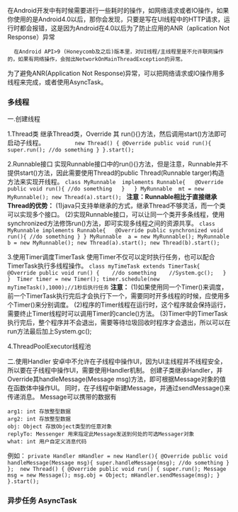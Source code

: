 在Android开发中有时候需要进行一些耗时的操作，如网络请求或者IO操作，如果你使用的是Android4.0以后，那你会发现，只要是写在UI线程中的HTTP请求，运行时都会报错，这是因为Android在4.0以后为了防止应用的ANR（aplication Not Response）异常

      在Android API>9 (Honeycomb及之后)版本里，对UI线程/主线程里是不允许联网操作的，如果有网络操作，会抛出NetworkOnMainThreadException的异常。
 
 为了避免ANR(Application Not Response)异常，可以把网络请求或IO操作用多线程来完成，或者使用AsyncTask。

### 多线程
一.创建线程

1.Thread类
继承Thread类，Override 其 run(){}方法，然后调用start()方法即可启动子线程。
`          new Thread() {
	            @Override
	            public void run(){
	                super.run();
	                //do something
	            }
	        }.start(); `
	        
2.Runnable接口
实现Runnable接口中的run(){}方法，但是注意，Runnable并不提供start()方法，因此需要使用Thread的public Thread(Runnable targer)构造方法来实现开线程。
` class MyRunnable  implements Runnable{  
 @Override
  public void run(){
  //do something  
}  
}
MyRunnable  mt = new MyRunnable();
new Thread(a).start();  `
**注意：Runnable相比于直接继承Thread的优势：**
(1)java只支持单继承的方式，继承Thread不够灵活，而一个类可以实现多个接口。
(2)实现Runnable接口，可以让同一个类开多条线程，使用synchronized方法修饰run()方法，即可实现多线程之间的资源共享。
` class MyRunnable implements Runnable{  
@Override
public synchronized void run(){
	//do something
} }
MyRunnable  a = new MyRunnable();
MyRunnable b = new MyRunnable();
new Thread(a).start();
new Thread(b).start(); `

3.使用Timer调度TimerTask
使用Timer不仅可以定时执行任务，也可以配合TimerTask执行多线程操作。
` class myTimeTask extends TimerTask{
@Override
public void run() {   
        //do something   
        //System.gc();  
    } 
} 
Timer timer = new Timer();
timer.schedule(new myTimeTask(),1000);//1秒后执行任务 `
**注意：**
(1)如果使用同一个Timer()来调度，前一个TimerTask执行完后才会执行下一个，需要同时开多线程的时候，应使用多个Timer()来分别调度。
(2)程序的Timer线程在运行时，这个程序就会保持运行，需要终止Timer线程时可以调用Timer的cancle()方法。
(3)Timer中的TimerTask执行完后，整个程序并不会退出，需要等待垃圾回收时程序才会退出，所以可以在run方法最后加上System.gc();

4.ThreadPoolExecutor线程池

二.使用Handler
安卓中不允许在子线程中操作UI，因为UI主线程并不线程安全，所以要在子线程中操作UI，需要使用Handler机制。
创建子类继承Handler，并Override其handleMessage(Message msg)方法，即可根据Message对象的值在函数体中操作UI。
同时，在子线程中新建Message，并通过sendMessage()来传递消息。
Message可以携带的数据有
	
	arg1: int 存放整型数据 
	arg2: int 存放整型数据
	obj: Object 存放Object类型的任意对象
	replyTo: Messenger 用来指定此Message发送到何处的可选Messager对象
	what: int 用户自定义消息代码
例如：
` private Handler mHandler = new Handler(){
        @Override
        public void handleMessage(Message msg){
           super.handleMessage(msg);
           //do something
        }
    }; 
   new Thread() {
            @Override
            public void run() {
            super.run();
            Message msg = new Message();
                    msg.obj = Object;
                    mHandler.sendMessage(msg);
            }
        }.start(); `

### 异步任务 AsyncTask


